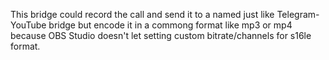 This bridge could record the call and send it to a named just like Telegram-YouTube bridge but encode it in a commong format like mp3 or mp4 because OBS Studio doesn't let setting custom bitrate/channels for s16le format.
